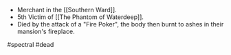 - Merchant in the [[Southern Ward]].
- 5th Victim of [[The Phantom of Waterdeep]].
- Died by the attack of a "Fire Poker", the body then burnt to ashes in their mansion's fireplace.

#spectral #dead 